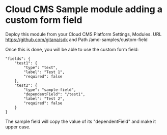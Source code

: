 Cloud CMS Sample module adding a custom form field
==================================================

Deploy this module from your Cloud CMS Platform Settings, Modules. URL https://github.com/gitana/sdk and Path /amd-samples/custom-field

Once this is done, you will be able to use the custom form field:

    "fields": {
        "test1": {
            "type": "text",
            "label": "Test 1",
            "required": false
        },
        "test2": {
            "type": "sample-field",
            "dependentField": "/test1",
            "label": "Test 2",
            "required": false
        }
    }

The sample field will copy the value of its "dependentField" and make it upper case.
